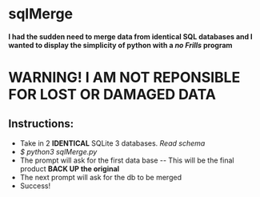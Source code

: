 # sqlMerge
#### I had the sudden need to merge data from identical SQL databases and I wanted to display the simplicity of python with a *no Frills* program

# WARNING! I AM NOT REPONSIBLE FOR LOST OR DAMAGED DATA

## Instructions:
- Take in 2 **IDENTICAL** SQLite 3 databases. *Read schema*
- *$ python3 sqlMerge.py*
- The prompt will ask for the first data base
	-- This will be the final product **BACK UP the original**
- The next prompt will ask for the db to be merged
- Success!